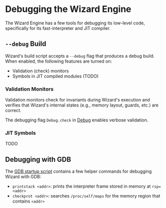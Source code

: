 # Debugging the Wizard Engine

The Wizard Engine has a few tools for debugging its low-level code, specifically for its fast-interpreter and JIT compiler.

## `--debug` Build

Wizard's build script accepts a `--debug` flag that produces a debug build. When enabled, the following features are turned on:
- Validation (check) monitors
- Symbols in JIT compiled modules (TODO)

### Validation Monitors

Validation monitors check for invariants during Wizard's execution and verifies that Wizard's internal states (e.g., memory layout, guards, etc.) are correct.

The debugging flag `Debug.check` in [Debug](/src/engine/Debug.v3) enables verbose validation.

### JIT Symbols

TODO

## Debugging with GDB

The [GDB startup script](/gdb/.gdb_init) contains a few helper commands for debugging Wizard with GDB:
- `printstack <addr>`: prints the interpreter frame stored in memory at `rsp=<addr>`
- `checkprot <addr>`: searches `/proc/self/maps` for the memory region that contains `<addr>`

